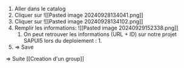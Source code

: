 1. Aller dans le catalog 
2. Cliquer sur ![[Pasted image 20240928134041.png]]
3. Cliquer sur ![[Pasted image 20240928134102.png]]
4. Remplir les informations: ![[Pasted image 20240929152338.png]]
	1. On peut retrouver les informations (URL + ID) sur notre projet SAPUI5 lors du deploiement :
		1. 
5. => Save

=> Suite [[Creation d'un group]]